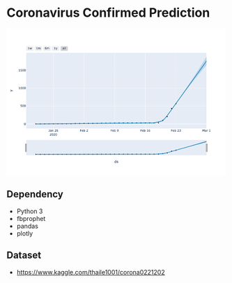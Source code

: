 # Coronavirus Confirmed Prediction

![plot](./plot.png)

## Dependency
- Python 3
- fbprophet
- pandas
- plotly

## Dataset

- https://www.kaggle.com/thaile1001/corona0221202
